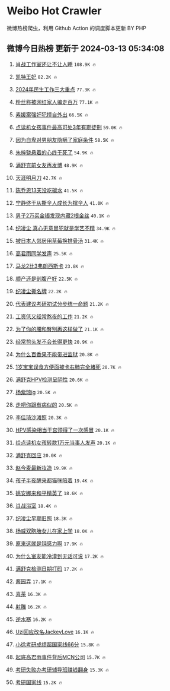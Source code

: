 # Weibo Hot Crawler 



微博热榜爬虫，利用 Github Action 的调度脚本更新 BY PHP 


## 微博今日热榜 更新于 2024-03-13 05:34:08 
1. [肖战工作室还让不让人睡](https://s.weibo.com/weibo?q=%23%E8%82%96%E6%88%98%E5%B7%A5%E4%BD%9C%E5%AE%A4%E8%BF%98%E8%AE%A9%E4%B8%8D%E8%AE%A9%E4%BA%BA%E7%9D%A1%23&t=31&band_rank=1&Refer=top) `108.9K 🔥` 

1. [凯特王妃](https://s.weibo.com/weibo?q=%E5%87%AF%E7%89%B9%E7%8E%8B%E5%A6%83&t=31&band_rank=2&Refer=top) `82.2K 🔥` 

1. [2024年民生工作三大重点](https://s.weibo.com/weibo?q=%232024%E5%B9%B4%E6%B0%91%E7%94%9F%E5%B7%A5%E4%BD%9C%E4%B8%89%E5%A4%A7%E9%87%8D%E7%82%B9%23&t=31&band_rank=3&Refer=top) `77.3K 🔥` 

1. [粉丝称被网红家人骗走百万](https://s.weibo.com/weibo?q=%23%E7%B2%89%E4%B8%9D%E7%A7%B0%E8%A2%AB%E7%BD%91%E7%BA%A2%E5%AE%B6%E4%BA%BA%E9%AA%97%E8%B5%B0%E7%99%BE%E4%B8%87%23&t=31&band_rank=4&Refer=top) `77.1K 🔥` 

1. [素媛案强奸犯擅自外出](https://s.weibo.com/weibo?q=%23%E7%B4%A0%E5%AA%9B%E6%A1%88%E5%BC%BA%E5%A5%B8%E7%8A%AF%E6%93%85%E8%87%AA%E5%A4%96%E5%87%BA%23&t=31&band_rank=5&Refer=top) `66.5K 🔥` 

1. [点读机女孩事件最高可处3年有期徒刑](https://s.weibo.com/weibo?q=%23%E7%82%B9%E8%AF%BB%E6%9C%BA%E5%A5%B3%E5%AD%A9%E4%BA%8B%E4%BB%B6%E6%9C%80%E9%AB%98%E5%8F%AF%E5%A4%843%E5%B9%B4%E6%9C%89%E6%9C%9F%E5%BE%92%E5%88%91%23&t=31&band_rank=6&Refer=top) `59.0K 🔥` 

1. [因为自卑对男朋友隐瞒了家庭条件](https://s.weibo.com/weibo?q=%23%E5%9B%A0%E4%B8%BA%E8%87%AA%E5%8D%91%E5%AF%B9%E7%94%B7%E6%9C%8B%E5%8F%8B%E9%9A%90%E7%9E%92%E4%BA%86%E5%AE%B6%E5%BA%AD%E6%9D%A1%E4%BB%B6%23&t=31&band_rank=7&Refer=top) `58.5K 🔥` 

1. [朱梓骁悬着的心终于死了](https://s.weibo.com/weibo?q=%E6%9C%B1%E6%A2%93%E9%AA%81%E6%82%AC%E7%9D%80%E7%9A%84%E5%BF%83%E7%BB%88%E4%BA%8E%E6%AD%BB%E4%BA%86&t=31&band_rank=8&Refer=top) `54.9K 🔥` 

1. [满舒克前女友再发博](https://s.weibo.com/weibo?q=%23%E6%BB%A1%E8%88%92%E5%85%8B%E5%89%8D%E5%A5%B3%E5%8F%8B%E5%86%8D%E5%8F%91%E5%8D%9A%23&t=31&band_rank=9&Refer=top) `48.9K 🔥` 

1. [天涯明月刀](https://s.weibo.com/weibo?q=%23%E5%A4%A9%E6%B6%AF%E6%98%8E%E6%9C%88%E5%88%80%23&t=31&band_rank=10&Refer=top) `42.7K 🔥` 

1. [陈乔恩13天没吃碳水](https://s.weibo.com/weibo?q=%23%E9%99%88%E4%B9%94%E6%81%A913%E5%A4%A9%E6%B2%A1%E5%90%83%E7%A2%B3%E6%B0%B4%23&t=31&band_rank=11&Refer=top) `41.5K 🔥` 

1. [宁静终于从撕伞人成长为撑伞人](https://s.weibo.com/weibo?q=%E5%AE%81%E9%9D%99%E7%BB%88%E4%BA%8E%E4%BB%8E%E6%92%95%E4%BC%9E%E4%BA%BA%E6%88%90%E9%95%BF%E4%B8%BA%E6%92%91%E4%BC%9E%E4%BA%BA&t=31&band_rank=12&Refer=top) `41.0K 🔥` 

1. [男子2万买金镯发现内藏2根金丝](https://s.weibo.com/weibo?q=%23%E7%94%B7%E5%AD%902%E4%B8%87%E4%B9%B0%E9%87%91%E9%95%AF%E5%8F%91%E7%8E%B0%E5%86%85%E8%97%8F2%E6%A0%B9%E9%87%91%E4%B8%9D%23&t=31&band_rank=13&Refer=top) `40.1K 🔥` 

1. [纪凌尘 真心无意冒犯就是学艺不精](https://s.weibo.com/weibo?q=%E7%BA%AA%E5%87%8C%E5%B0%98%20%E7%9C%9F%E5%BF%83%E6%97%A0%E6%84%8F%E5%86%92%E7%8A%AF%E5%B0%B1%E6%98%AF%E5%AD%A6%E8%89%BA%E4%B8%8D%E7%B2%BE&t=31&band_rank=14&Refer=top) `34.9K 🔥` 

1. [被日本人邻居用草莓换排骨汤](https://s.weibo.com/weibo?q=%E8%A2%AB%E6%97%A5%E6%9C%AC%E4%BA%BA%E9%82%BB%E5%B1%85%E7%94%A8%E8%8D%89%E8%8E%93%E6%8D%A2%E6%8E%92%E9%AA%A8%E6%B1%A4&t=31&band_rank=15&Refer=top) `31.4K 🔥` 

1. [高君雨同学发声](https://s.weibo.com/weibo?q=%23%E9%AB%98%E5%90%9B%E9%9B%A8%E5%90%8C%E5%AD%A6%E5%8F%91%E5%A3%B0%23&t=31&band_rank=16&Refer=top) `25.5K 🔥` 

1. [马龙2比3弗朗西斯卡](https://s.weibo.com/weibo?q=%E9%A9%AC%E9%BE%992%E6%AF%943%E5%BC%97%E6%9C%97%E8%A5%BF%E6%96%AF%E5%8D%A1&t=31&band_rank=17&Refer=top) `23.8K 🔥` 

1. [顺产还是剖腹产好](https://s.weibo.com/weibo?q=%E9%A1%BA%E4%BA%A7%E8%BF%98%E6%98%AF%E5%89%96%E8%85%B9%E4%BA%A7%E5%A5%BD&t=31&band_rank=18&Refer=top) `22.5K 🔥` 

1. [纪凌尘撕名牌](https://s.weibo.com/weibo?q=%E7%BA%AA%E5%87%8C%E5%B0%98%E6%92%95%E5%90%8D%E7%89%8C&t=31&band_rank=19&Refer=top) `22.2K 🔥` 

1. [代表建议考研初试分步统一命题](https://s.weibo.com/weibo?q=%23%E4%BB%A3%E8%A1%A8%E5%BB%BA%E8%AE%AE%E8%80%83%E7%A0%94%E5%88%9D%E8%AF%95%E5%88%86%E6%AD%A5%E7%BB%9F%E4%B8%80%E5%91%BD%E9%A2%98%23&t=31&band_rank=20&Refer=top) `21.2K 🔥` 

1. [工资低又经常熬夜的工作](https://s.weibo.com/weibo?q=%23%E5%B7%A5%E8%B5%84%E4%BD%8E%E5%8F%88%E7%BB%8F%E5%B8%B8%E7%86%AC%E5%A4%9C%E7%9A%84%E5%B7%A5%E4%BD%9C%23&t=31&band_rank=21&Refer=top) `21.2K 🔥` 

1. [为了你的腰和臀别再这样做了](https://s.weibo.com/weibo?q=%E4%B8%BA%E4%BA%86%E4%BD%A0%E7%9A%84%E8%85%B0%E5%92%8C%E8%87%80%E5%88%AB%E5%86%8D%E8%BF%99%E6%A0%B7%E5%81%9A%E4%BA%86&t=31&band_rank=22&Refer=top) `21.1K 🔥` 

1. [经常剪头发不会长得更快](https://s.weibo.com/weibo?q=%23%E7%BB%8F%E5%B8%B8%E5%89%AA%E5%A4%B4%E5%8F%91%E4%B8%8D%E4%BC%9A%E9%95%BF%E5%BE%97%E6%9B%B4%E5%BF%AB%23&t=31&band_rank=23&Refer=top) `20.9K 🔥` 

1. [为什么百香果不能带进监狱](https://s.weibo.com/weibo?q=%23%E4%B8%BA%E4%BB%80%E4%B9%88%E7%99%BE%E9%A6%99%E6%9E%9C%E4%B8%8D%E8%83%BD%E5%B8%A6%E8%BF%9B%E7%9B%91%E7%8B%B1%23&t=31&band_rank=24&Refer=top) `20.8K 🔥` 

1. [1岁宝宝误食方便面被卡右肺完全堵死](https://s.weibo.com/weibo?q=%231%E5%B2%81%E5%AE%9D%E5%AE%9D%E8%AF%AF%E9%A3%9F%E6%96%B9%E4%BE%BF%E9%9D%A2%E8%A2%AB%E5%8D%A1%E5%8F%B3%E8%82%BA%E5%AE%8C%E5%85%A8%E5%A0%B5%E6%AD%BB%23&t=31&band_rank=25&Refer=top) `20.7K 🔥` 

1. [满舒克HPV检测呈阴性](https://s.weibo.com/weibo?q=%23%E6%BB%A1%E8%88%92%E5%85%8BHPV%E6%A3%80%E6%B5%8B%E5%91%88%E9%98%B4%E6%80%A7%23&t=31&band_rank=26&Refer=top) `20.6K 🔥` 

1. [杨紫琼ig](https://s.weibo.com/weibo?q=%E6%9D%A8%E7%B4%AB%E7%90%BCig&t=31&band_rank=27&Refer=top) `20.5K 🔥` 

1. [走吧你跟有病似的](https://s.weibo.com/weibo?q=%E8%B5%B0%E5%90%A7%E4%BD%A0%E8%B7%9F%E6%9C%89%E7%97%85%E4%BC%BC%E7%9A%84&t=31&band_rank=28&Refer=top) `20.5K 🔥` 

1. [李佳琦沙滩照](https://s.weibo.com/weibo?q=%E6%9D%8E%E4%BD%B3%E7%90%A6%E6%B2%99%E6%BB%A9%E7%85%A7&t=31&band_rank=29&Refer=top) `20.3K 🔥` 

1. [HPV感染相当于宫颈得了一次感冒](https://s.weibo.com/weibo?q=%23HPV%E6%84%9F%E6%9F%93%E7%9B%B8%E5%BD%93%E4%BA%8E%E5%AE%AB%E9%A2%88%E5%BE%97%E4%BA%86%E4%B8%80%E6%AC%A1%E6%84%9F%E5%86%92%23&t=31&band_rank=30&Refer=top) `20.1K 🔥` 

1. [给点读机女孩转款1万元当事人发声](https://s.weibo.com/weibo?q=%23%E7%BB%99%E7%82%B9%E8%AF%BB%E6%9C%BA%E5%A5%B3%E5%AD%A9%E8%BD%AC%E6%AC%BE1%E4%B8%87%E5%85%83%E5%BD%93%E4%BA%8B%E4%BA%BA%E5%8F%91%E5%A3%B0%23&t=31&band_rank=31&Refer=top) `20.1K 🔥` 

1. [满舒克回应](https://s.weibo.com/weibo?q=%23%E6%BB%A1%E8%88%92%E5%85%8B%E5%9B%9E%E5%BA%94%23&t=31&band_rank=32&Refer=top) `20.0K 🔥` 

1. [赵今麦最新妆造](https://s.weibo.com/weibo?q=%23%E8%B5%B5%E4%BB%8A%E9%BA%A6%E6%9C%80%E6%96%B0%E5%A6%86%E9%80%A0%23&t=31&band_rank=33&Refer=top) `19.9K 🔥` 

1. [孩子半夜醒来都猫咪陪着](https://s.weibo.com/weibo?q=%E5%AD%A9%E5%AD%90%E5%8D%8A%E5%A4%9C%E9%86%92%E6%9D%A5%E9%83%BD%E7%8C%AB%E5%92%AA%E9%99%AA%E7%9D%80&t=31&band_rank=34&Refer=top) `19.4K 🔥` 

1. [姚安娜来和平精英了](https://s.weibo.com/weibo?q=%23%E5%A7%9A%E5%AE%89%E5%A8%9C%E6%9D%A5%E5%92%8C%E5%B9%B3%E7%B2%BE%E8%8B%B1%E4%BA%86%23&t=31&band_rank=35&Refer=top) `18.6K 🔥` 

1. [肖战浴室](https://s.weibo.com/weibo?q=%E8%82%96%E6%88%98%E6%B5%B4%E5%AE%A4&t=31&band_rank=36&Refer=top) `18.4K 🔥` 

1. [纪凌尘早期旧照](https://s.weibo.com/weibo?q=%23%E7%BA%AA%E5%87%8C%E5%B0%98%E6%97%A9%E6%9C%9F%E6%97%A7%E7%85%A7%23&t=31&band_rank=37&Refer=top) `18.3K 🔥` 

1. [杨威双胞胎女儿在家上学](https://s.weibo.com/weibo?q=%23%E6%9D%A8%E5%A8%81%E5%8F%8C%E8%83%9E%E8%83%8E%E5%A5%B3%E5%84%BF%E5%9C%A8%E5%AE%B6%E4%B8%8A%E5%AD%A6%23&t=31&band_rank=38&Refer=top) `18.0K 🔥` 

1. [原来这就是钝感力啊](https://s.weibo.com/weibo?q=%23%E5%8E%9F%E6%9D%A5%E8%BF%99%E5%B0%B1%E6%98%AF%E9%92%9D%E6%84%9F%E5%8A%9B%E5%95%8A%23&t=31&band_rank=39&Refer=top) `17.9K 🔥` 

1. [为什么室友能冷漠到无话可说](https://s.weibo.com/weibo?q=%23%E4%B8%BA%E4%BB%80%E4%B9%88%E5%AE%A4%E5%8F%8B%E8%83%BD%E5%86%B7%E6%BC%A0%E5%88%B0%E6%97%A0%E8%AF%9D%E5%8F%AF%E8%AF%B4%23&t=31&band_rank=40&Refer=top) `17.2K 🔥` 

1. [满舒克检测日期打码](https://s.weibo.com/weibo?q=%E6%BB%A1%E8%88%92%E5%85%8B%E6%A3%80%E6%B5%8B%E6%97%A5%E6%9C%9F%E6%89%93%E7%A0%81&t=31&band_rank=41&Refer=top) `17.2K 🔥` 

1. [酱园弄](https://s.weibo.com/weibo?q=%E9%85%B1%E5%9B%AD%E5%BC%84&t=31&band_rank=42&Refer=top) `17.1K 🔥` 

1. [喜茶](https://s.weibo.com/weibo?q=%E5%96%9C%E8%8C%B6&t=31&band_rank=43&Refer=top) `16.3K 🔥` 

1. [射雕](https://s.weibo.com/weibo?q=%E5%B0%84%E9%9B%95&t=31&band_rank=44&Refer=top) `16.2K 🔥` 

1. [逆水寒](https://s.weibo.com/weibo?q=%E9%80%86%E6%B0%B4%E5%AF%92&t=31&band_rank=45&Refer=top) `16.2K 🔥` 

1. [Uzi回应改名JackeyLove](https://s.weibo.com/weibo?q=%23Uzi%E5%9B%9E%E5%BA%94%E6%94%B9%E5%90%8DJackeyLove%23&t=31&band_rank=46&Refer=top) `16.1K 🔥` 

1. [小徐考研成绩超国家线66分](https://s.weibo.com/weibo?q=%23%E5%B0%8F%E5%BE%90%E8%80%83%E7%A0%94%E6%88%90%E7%BB%A9%E8%B6%85%E5%9B%BD%E5%AE%B6%E7%BA%BF66%E5%88%86%23&t=31&band_rank=47&Refer=top) `15.8K 🔥` 

1. [起底高君雨事件背后MCN公司](https://s.weibo.com/weibo?q=%23%E8%B5%B7%E5%BA%95%E9%AB%98%E5%90%9B%E9%9B%A8%E4%BA%8B%E4%BB%B6%E8%83%8C%E5%90%8EMCN%E5%85%AC%E5%8F%B8%23&t=31&band_rank=48&Refer=top) `15.7K 🔥` 

1. [考研失败办考研辅导班赚钱翻身](https://s.weibo.com/weibo?q=%23%E8%80%83%E7%A0%94%E5%A4%B1%E8%B4%A5%E5%8A%9E%E8%80%83%E7%A0%94%E8%BE%85%E5%AF%BC%E7%8F%AD%E8%B5%9A%E9%92%B1%E7%BF%BB%E8%BA%AB%23&t=31&band_rank=49&Refer=top) `15.3K 🔥` 

1. [考研国家线](https://s.weibo.com/weibo?q=%E8%80%83%E7%A0%94%E5%9B%BD%E5%AE%B6%E7%BA%BF&t=31&band_rank=50&Refer=top) `15.2K 🔥` 

